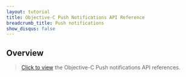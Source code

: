 ```yaml
---
layout: tutorial
title: Objective-C Push Notifications API Reference
breadcrumb_title: Push notifications
show_disqus: false
---
```

<!-- NLS_CHARSET=UTF-8 -->
## Overview
> [Click to view](../../../api-ref/push-ios-n-objc-apidoc/html/refobjc-mfp-push-ios-native/html/index.html) the Objective-C Push notifications API references.
